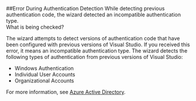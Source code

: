 
##Error During Authentication Detection 
While detecting previous authentication code, the wizard detected an incompatible authentication type.   
What is being checked?

The wizard attempts to detect versions of authentication code that have been configured with previous versions of Visual Studio.  If you received this error, it means an incompatible authentication type.  The wizard detects the following types of authentication from previous versions of Visual Studio:
 
* Windows Authentication 
* Individual User Accounts 
* Organizational Accounts 

For more information, see [Azure Active Directory](http://azure.microsoft.com/en-us/services/active-directory/).